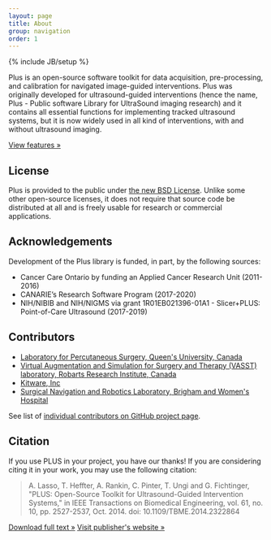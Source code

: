 ```yaml
---
layout: page
title: About
group: navigation
order: 1
---
```

{% include JB/setup %}

Plus is an open-source software toolkit for data acquisition, pre-processing, and calibration for navigated image-guided interventions. Plus was originally developed for ultrasound-guided interventions (hence the name, Plus - Public software Library for UltraSound imaging research) and it contains all essential functions for implementing tracked ultrasound systems, but it is now widely used in all kind of interventions, with and without ultrasound imaging.

<p><a class="btn" href="features.html">View features &raquo;</a></p>

License
-------

Plus is provided to the public under [the new BSD License](http://www.opensource.org/licenses/BSD-3-Clause). Unlike some other open-source licenses, it does not require that source code be distributed at all and is freely usable for research or commercial applications.

Acknowledgements
----------------

Development of the Plus library is funded, in part, by the following sources:
- Cancer Care Ontario by funding an Applied Cancer Research Unit (2011-2016)
- CANARIE’s Research Software Program (2017-2020)
- NIH/NIBIB and NIH/NIGMS via grant 1R01EB021396-01A1 - Slicer+PLUS: Point-of-Care Ultrasound (2017-2019)

Contributors
------------

* [Laboratory for Percutaneous Surgery, Queen's University, Canada](http://perk.cs.queensu.ca)
* [Virtual Augmentation and Simulation for Surgery and Therapy (VASST) laboratory, Robarts Research Institute, Canada](http://www.imaging.robarts.ca/petergrp/Research)
* [Kitware, Inc](https://www.kitware.com)
* [Surgical Navigation and Robotics Laboratory, Brigham and Women's Hospital](http://snr.spl.harvard.edu)

See list of [individual contributors on GitHub project page](https://github.com/PlusToolkit/PlusLib/graphs/contributors).

Citation
--------

If you use PLUS in your project, you have our thanks! If you are considering citing it in your work, you may use the following citation:

> A. Lasso, T. Heffter, A. Rankin, C. Pinter, T. Ungi and G. Fichtinger, "PLUS: Open-Source Toolkit for Ultrasound-Guided Intervention Systems," in IEEE Transactions on Biomedical Engineering, vol. 61, no. 10, pp. 2527-2537, Oct. 2014. doi: 10.1109/TBME.2014.2322864

<p><a class="btn" href="http://perk.cs.queensu.ca/sites/perkd7.cs.queensu.ca/files/Lasso2014a-manuscript.pdf">Download full text &raquo;</a>
<a class="btn" href="http://ieeexplore.ieee.org/abstract/document/6813647/">Visit publisher's website &raquo;</a></p>
